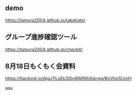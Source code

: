 ## demo
https://tamura2004.github.io/takahato/

## グループ進捗確認ツール
https://tamura2004.github.io/checkit/

## 8月18日もくもく会資料
https://hackmd.io/@gJYLoEk3SIy6W6KbXarreg/ByVhoSUmH

aaa